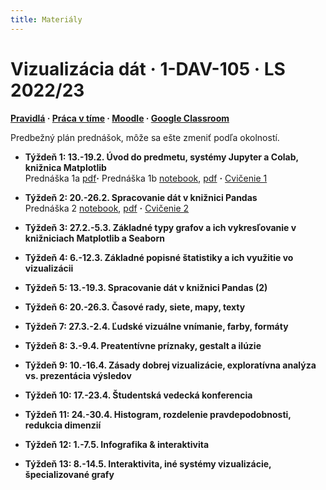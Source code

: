 ```yaml
---
title: Materiály
---
```


# Vizualizácia dát · 1-DAV-105 · LS 2022/23 

**[Pravidlá](./Rules.md) · [Práca v tíme](./Groups.md) · [Moodle](https://moodle.uniba.sk/course/view.php?id=3421) · [Google Classroom](https://classroom.google.com)**

Predbežný plán prednášok, môže sa ešte zmeniť podľa okolností.

* **Týždeň 1: 13.-19.2. Úvod do predmetu, systémy Jupyter a Colab, knižnica Matplotlib**<br>Prednáška 1a [pdf](./pdf/L01a_visualization_history.pdf)**·** Prednáška 1b [notebook](https://colab.research.google.com/github/bbrejova/viz//blob/master/notebooks/L01b_Jupyter_Colab_Matplotlib.ipynb), [pdf](pdf/L01b_Jupyter_Colab_Matplotlib.pdf) **·** [Cvičenie 1](./Tutorial1.md)

* **Týždeň 2: 20.-26.2. Spracovanie dát v knižnici Pandas**<br>
Prednáška 2 [notebook](https://colab.research.google.com/github/bbrejova/viz//blob/master/notebooks/L02_Processing_Pandas.ipynb), [pdf](pdf/L02_Processing_Pandas.pdf) **·** [Cvičenie 2](./Tutorial2.md)


* **Týždeň 3: 27.2.-5.3. Základné typy grafov a ich vykresľovanie v knižniciach Matplotlib a Seaborn**
<!-- 
| [[Cvičenie 2]] {{Dot}} Prednáška 3 [https://youtu.be/1SZXLZlwr50 video] {{Dot}} Prednáška 3a [https://drive.google.com/file/d/1en-VpxFwkFfI-8XLn7nS0lmHQ0-CafP8/view?usp=sharing pdf] {{Dot}} Prednáška 3b (Seaborn a zdrojový kód) [https://colab.research.google.com/drive/18ZnDsPFvfgeOFbNTVDTGza110SbObugw?usp=sharing notebook], [https://drive.google.com/file/d/1LsIQwhLCrRsDOCkIiVjQPWZvV5GnzW14/view?usp=sharing pdf]
-->

* **Týždeň 4: 6.-12.3. Základné popisné štatistiky a ich využitie vo vizualizácii**
<!--
| Prednáška 4 [https://youtu.be/lmrcJU2eS2I video] {{Dot}} [https://drive.google.com/file/d/1CXHgX3WXeUGsmw9q4mAN0SxQhYLXH0nW/view?usp=sharing notebook], [https://drive.google.com/file/d/1084LEaP6KreMWZjCQf3meEM1fK_0M37e/view?usp=sharing pdf] -->

* **Týždeň 5: 13.-19.3. Spracovanie dát v knižnici Pandas (2)**
<!--
| Prednáška 5 [https://youtu.be/q7fvo6U4frA video] {{dot}} [https://drive.google.com/file/d/1Lj5tj3nMNJb6NcMzEef0nsztjZIIldPw/view?usp=sharing notebook], [https://drive.google.com/file/d/1rXqyunm2Bfaym0wEh8yD1ybAyIPUO4_v/view?usp=sharing pdf] 
|-
| [[Projekty]] {{Dot}}  [https://youtu.be/7Wl_P7red7o video s pokynmi (1)]
-->

* **Týždeň 6: 20.-26.3. Časové rady, siete, mapy, texty**
<!--
| Prednáška 6 [https://youtu.be/S764DrJQ5FA video] {{Dot}} [https://drive.google.com/file/d/15HEM-cXNdvLv7g6_SalRg3scYBn-ZnS8/view?usp=sharing pdf] 
-->

* **Týždeň 7: 27.3.-2.4. Ľudské vizuálne vnímanie, farby, formáty**
<!--
| Prednáška 7 [https://youtu.be/rR1MAli-3XI video] {{Dot}} [https://drive.google.com/file/d/1YAXJBg9yBTtENcfk0onTNbPCv7W42JSy/view?usp=sharing pdf]
-->

* **Týždeň 8: 3.-9.4. Preatentívne príznaky, gestalt a ilúzie**
<!--
| Prednášk 8 [https://youtu.be/d3GD7_MFCN4 video] {{Dot}} [https://drive.google.com/file/d/1hNDzXtHr4gbMH8xnrXOXZRF2pLY0Gk2X/view?usp=sharing  pdf]
-->

* **Týždeň 9: 10.-16.4. Zásady dobrej vizualizácie, exploratívna analýza vs. prezentácia výsledov**
<!--
| Prednáška 9 [https://youtu.be/N1DzdUK39wU video] {{Dot}} [https://drive.google.com/file/d/1T5wClkDjxQAeJObHa03-8NWFYQdpokBA/view?usp=sharing notebook], [https://drive.google.com/file/d/1VsAxQ6sOjSX5etVsoBmfC1K7uVvKQMnD/view?usp=sharing pdf]
-->

* **Týždeň 10: 17.-23.4. Študentská vedecká konferencia**

* **Týždeň 11: 24.-30.4. Histogram, rozdelenie pravdepodobnosti, redukcia dimenzií**
<!--
| Prednáška 10a [https://youtu.be/UV6TMjrr5x0 video] {{Dot}} [https://drive.google.com/file/d/1d7LtY4VJ5HEdHDmsQy073bognLn8HXrE/view?usp=sharing pdf] {{Dot}} Prednáška 10b [https://youtu.be/MY9VPR6zp1Q video] {{Dot}} [https://drive.google.com/file/d/1OvYhCBmDWLCoAtTJw2EsECZJho3_3uT4/view?usp=sharing notebook], [https://drive.google.com/file/d/1ABqT3F3u3usAJiIfdp4EoRuZXcPH42T_/view?usp=sharing pdf] 
-->

* **Týždeň 12: 1.-7.5.  Infografika & interaktivita**
<!--
| Prednáška 11 [https://youtu.be/Zku7ySVZjKI video] {{Dot}} [https://drive.google.com/file/d/1XhWR1dVTlahEtUYlAffukp5c6O5yfCFX/view?usp=sharing pdf] 
-->

* **Týždeň 13: 8.-14.5. Interaktivita, iné systémy vizualizácie, špecializované grafy**
<!--
| Prednáška 12 [https://youtu.be/yW-qopCn5fw video] [https://colab.research.google.com/drive/1u6l_WNiC21tVUj2CM7VFoTkHWIhOvv4e?usp=sharing notebook] [https://drive.google.com/file/d/1PTJGCILUFeLrGGENm4dpuwWz7XxZWJgh/view?usp=sharing pdf] {{Dot}}  [[Skúška]]
-->
